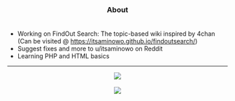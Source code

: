 ### <div align="center">About</div><br>
- Working on FindOut Search: The topic-based wiki inspired by 4chan (Can be visited @ https://itsaminowo.github.io/findoutsearch/)
- Suggest fixes and more to u/itsaminowo on Reddit
- Learning PHP and HTML basics
<hr>
<div align="center">
<img src="https://komarev.com/ghpvc/?username=itsaminowo&&style=flat-square" align="center" />
</div>  
<br>  
<div align="center"><img src="https://github-readme-stats.vercel.app/api?username=itsaminowo&show_icons=true&count_private=true&hide_border=true" align="center" /></div>
<br>
